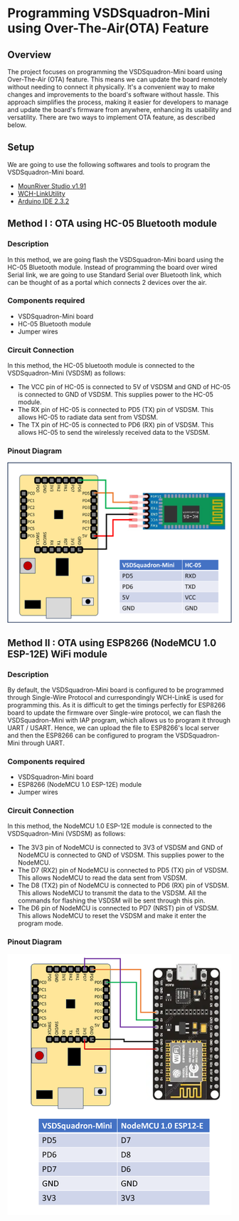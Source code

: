 # Programming VSDSquadron-Mini using Over-The-Air(OTA) Feature

## Overview
The project focuses on programming the VSDSquadron-Mini board using Over-The-Air (OTA) feature. This means we can update the board remotely without needing to connect it physically. It's a convenient way to make changes and improvements to the board's software without hassle. This approach simplifies the process, making it easier for developers to manage and update the board's firmware from anywhere, enhancing its usability and versatility. There are two ways to implement OTA feature, as described below.

## Setup
We are going to use the following softwares and tools to program the VSDSquadron-Mini board.
* [MounRiver Studio v1.91](http://www.mounriver.com/download "MRS 1.91 Download page")
* [WCH-LinkUtility](https://www.wch.cn/downloads/WCH-LinkUtility_ZIP.html "WCH-LinkUtility Download page")
* [Arduino IDE 2.3.2](https://www.arduino.cc/en/software "Arduino IDE Download page")

## Method I : OTA using HC-05 Bluetooth module

### Description
In this method, we are going flash the VSDSquadron-Mini board using the HC-05 Bluetooth module. Instead of programming the board over wired Serial link, we are going to use Standard Serial over Bluetooth link, which can be thought of as a portal which connects 2 devices over the air.

### Components required
* VSDSquadron-Mini board
* HC-05 Bluetooth module
* Jumper wires

### Circuit Connection
In this method, the HC-05 bluetooth module is connected to the VSDSquadron-Mini (VSDSM) as follows:
* The VCC pin of HC-05 is connected to 5V of VSDSM and GND of HC-05 is connected to GND of VSDSM. This supplies power to the HC-05 module.
* The RX pin of HC-05 is connected to PD5 (TX) pin of VSDSM. This allows HC-05 to radiate data sent from VSDSM.
* The TX pin of HC-05 is connected to PD6 (RX) pin of VSDSM. This allows HC-05 to send the wirelessly received data to the VSDSM.

### Pinout Diagram
<img src="images/schematic_method1_latest.png" alt="Method 2 Schematic" width="600">

## Method II : OTA using ESP8266 (NodeMCU 1.0 ESP-12E) WiFi module

### Description
By default, the VSDSquadron-Mini board is configured to be programmed through Single-Wire Protocol and currespondingly WCH-LinkE is used for programming this. As it is difficult to get the timings perfectly for ESP8266 board to update the firmware over Single-wire protocol, we can flash the VSDSquadron-Mini with IAP program, which allows us to program it through UART / USART. Hence, we can upload the file to ESP8266's local server and then the ESP8266 can be configured to program the VSDSquadron-Mini through UART.

### Components required
* VSDSquadron-Mini board
* ESP8266 (NodeMCU 1.0 ESP-12E) module
* Jumper wires

### Circuit Connection
In this method, the NodeMCU 1.0 ESP-12E module is connected to the VSDSquadron-Mini (VSDSM) as follows:
* The 3V3 pin of NodeMCU is connected to 3V3 of VSDSM and GND of NodeMCU is connected to GND of VSDSM. This supplies power to the NodeMCU.
* The D7 (RX2) pin of NodeMCU is connected to PD5 (TX) pin of VSDSM. This allows NodeMCU to read the data sent from VSDSM.
* The D8 (TX2) pin of NodeMCU is connected to PD6 (RX) pin of VSDSM. This allows NodeMCU to transmit the data to the VSDSM. All the commands for flashing the VSDSM will be sent through this pin.
* The D6 pin of NodeMCU is connected to PD7 (NRST) pin of VSDSM. This allows NodeMCU to reset the VSDSM and make it enter the program mode.

### Pinout Diagram
<img src="images/schematic_method2_latest.png" alt="Method 2 Schematic" width="600">
